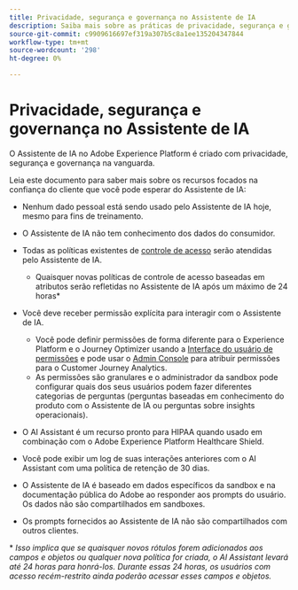 ```yaml
---
title: Privacidade, segurança e governança no Assistente de IA
description: Saiba mais sobre as práticas de privacidade, segurança e governança do Assistente de IA.
source-git-commit: c9909616697ef319a307b5c8a1ee135204347844
workflow-type: tm+mt
source-wordcount: '298'
ht-degree: 0%

---
```


# Privacidade, segurança e governança no Assistente de IA

O Assistente de IA no Adobe Experience Platform é criado com privacidade, segurança e governança na vanguarda.

Leia este documento para saber mais sobre os recursos focados na confiança do cliente que você pode esperar do Assistente de IA:

* Nenhum dado pessoal está sendo usado pelo Assistente de IA hoje, mesmo para fins de treinamento.
* O Assistente de IA não tem conhecimento dos dados do consumidor.
* Todas as políticas existentes de [controle de acesso](https://experienceleague.adobe.com/en/docs/experience-platform/access-control/home) serão atendidas pelo Assistente de IA.

   * Quaisquer novas políticas de controle de acesso baseadas em atributos serão refletidas no Assistente de IA após um máximo de 24 horas&ast;

* Você deve receber permissão explícita para interagir com o Assistente de IA.

   * Você pode definir permissões de forma diferente para o Experience Platform e o Journey Optimizer usando a [Interface do usuário de permissões](https://experienceleague.adobe.com/en/docs/experience-platform/access-control/abac/permissions-ui/browse) e pode usar o [Admin Console](https://experienceleague.adobe.com/en/docs/experience-platform/access-control/ui/browse) para atribuir permissões para o Customer Journey Analytics.
   * As permissões são granulares e o administrador da sandbox pode configurar quais dos seus usuários podem fazer diferentes categorias de perguntas (perguntas baseadas em conhecimento do produto com o Assistente de IA ou perguntas sobre insights operacionais).

* O AI Assistant é um recurso pronto para HIPAA quando usado em combinação com o Adobe Experience Platform Healthcare Shield.
* Você pode exibir um log de suas interações anteriores com o AI Assistant com uma política de retenção de 30 dias.
* O Assistente de IA é baseado em dados específicos da sandbox e na documentação pública do Adobe ao responder aos prompts do usuário. Os dados não são compartilhados em sandboxes.
* Os prompts fornecidos ao Assistente de IA não são compartilhados com outros clientes.

&ast; *Isso implica que se quaisquer novos rótulos forem adicionados aos campos e objetos ou qualquer nova política for criada, o AI Assistant levará até 24 horas para honrá-los. Durante essas 24 horas, os usuários com acesso recém-restrito ainda poderão acessar esses campos e objetos.*

